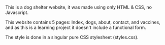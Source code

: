 This is a dog shelter website, it was made using only HTML & CSS, no Javascript.

This website contains 5 pages: Index, dogs, about, contact, and vaccines, and as this is a learning project it doesn't include a functional form.

The style is done in a singular pure CSS stylesheet (styles.css).
